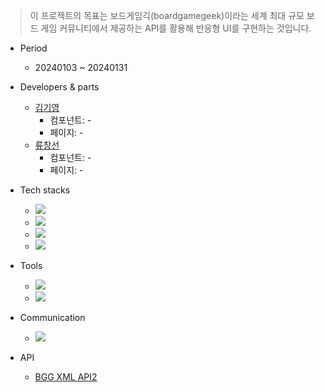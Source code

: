 > 이 프로젝트의 목표는 보드게임긱(boardgamegeek)이라는 세계 최대 규모 보드 게임 커뮤니티에서 제공하는 API를 활용해 반응형 UI를 구현하는 것입니다.

- Period

  - 20240103 ~ 20240131

- Developers & parts

  - <a href="https://github.com/kgy8987" target="_blank">김기영</a>
    - 컴포넌트: -
    - 페이지: -
  - <a href="https://github.com/ryushin01" target="_blank">류창선</a>
    - 컴포넌트: -
    - 페이지: -

- Tech stacks

  - <img src="https://img.shields.io/badge/React-%2320232a?style=flat-square&amp;logo=React&amp;logoColor=%2361DAFB">
  - <img src="https://img.shields.io/badge/Tailwind CSS-06B6D4?style=flat-square&amp;logo=tailwindcss&amp;logoColor=white">
  - <img src="https://img.shields.io/badge/JavaScript-F7DF1E?style=flat-square&amp;logo=JavaScript&amp;logoColor=black">
  - <img src="https://img.shields.io/badge/Vite-646CFF?style=flat-square&amp;logo=Vite&amp;logoColor=white">

- Tools

  - <img src="https://img.shields.io/badge/Visual Studio Code-007ACC?style=flat-square&amp;logo=VisualStudioCode&amp;logoColor=white">
  - <img src="https://img.shields.io/badge/Github-181717?style=flat-square&amp;logo=Github&amp;logoColor=white">

- Communication

  - <img src="https://img.shields.io/badge/Slack-4A154B?style=flat-square&amp;logo=slack&amp;logoColor=white">

- API
  - [BGG XML API2](https://boardgamegeek.com/wiki/page/BGG_XML_API2)
